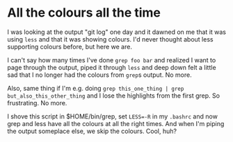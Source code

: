 # All the colours all the time

I was looking at the output "git log" one day and it dawned on me that it was using `less` and that it was showing colours. I'd never thought about less supporting colours before, but here we are.

I can't say how many times I've done `grep foo bar` and realized I want to page through the output, piped it through `less` and deep down felt a little sad that I no longer had the colours from `grep`s output. No more.

Also, same thing if I'm e.g. doing `grep this_one_thing | grep but_also_this_other_thing` and I lose the highlights from the first grep. So frustrating. No more.

I shove this script in $HOME/bin/grep, set `LESS=-R` in my `.bashrc` and now grep and less have all the colours at all the right times. And when I'm piping the output someplace else, we skip the colours. Cool, huh?
